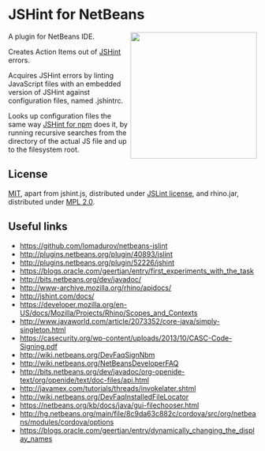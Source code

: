 # JSHint for NetBeans

<img align="right" height="256px" src="https://cdn.rawgit.com/luka-zitnik/jshint-for-netbeans/1.0/icon.svg">

A plugin for NetBeans IDE.

Creates Action Items out of [JSHint](http://jshint.com/) errors.

Acquires JSHint errors by linting JavaScript files with an embedded version of JSHint against configuration files, named .jshintrc.

Looks up configuration files the same way [JSHint for npm](https://www.npmjs.com/package/jshint) does it, by running recursive searches from the directory of the actual JS file and up to the filesystem root.

## License
[MIT](https://raw.githubusercontent.com/luka-zitnik/jshint-for-netbeans/master/LICENSE), apart from jshint.js, distributed under [JSLint license](https://github.com/jshint/jshint/blob/master/src/jshint.js), and rhino.jar, distributed under [MPL 2.0](https://www.mozilla.org/MPL/).

## Useful links
- https://github.com/lomadurov/netbeans-jslint
- http://plugins.netbeans.org/plugin/40893/jslint
- http://plugins.netbeans.org/plugin/52226/jshint
- https://blogs.oracle.com/geertjan/entry/first_experiments_with_the_task
- http://bits.netbeans.org/dev/javadoc/
- http://www-archive.mozilla.org/rhino/apidocs/
- http://jshint.com/docs/
- https://developer.mozilla.org/en-US/docs/Mozilla/Projects/Rhino/Scopes_and_Contexts
- http://www.javaworld.com/article/2073352/core-java/simply-singleton.html
- https://casecurity.org/wp-content/uploads/2013/10/CASC-Code-Signing.pdf
- http://wiki.netbeans.org/DevFaqSignNbm
- http://wiki.netbeans.org/NetBeansDeveloperFAQ
- http://bits.netbeans.org/dev/javadoc/org-openide-text/org/openide/text/doc-files/api.html
- http://javamex.com/tutorials/threads/invokelater.shtml
- http://wiki.netbeans.org/DevFaqInstalledFileLocator
- https://netbeans.org/kb/docs/java/gui-filechooser.html
- http://hg.netbeans.org/main/file/8c9da63c882c/cordova/src/org/netbeans/modules/cordova/options
- https://blogs.oracle.com/geertjan/entry/dynamically_changing_the_display_names